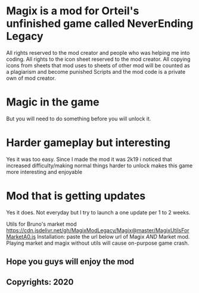 # Magix is a mod for Orteil's unfinished game called NeverEnding Legacy
All rights reserved to the mod creator and people who was helping me into coding.
All rights to the icon sheet reserved to the mod creator. All copying icons from sheets that mod uses to sheets of other mod will be counted as a plagiarism and become punished
Scripts and the mod code is a private own of mod creator.

# Magic in the game
But you will need to do something before you will unlock it.

# Harder gameplay but interesting
Yes it was too easy. Since I made the mod it was 2k19 i noticed that increased difficulty/making normal things harder to unlock makes this game more interesting
and enjoyable

# Mod that is getting updates
Yes it does. Not everyday but I try to launch a one update per 1 to 2 weeks.

Utils for Bruno's market mod
https://cdn.jsdelivr.net/gh/MagixModLegacy/Magix@master/MagixUtilsForMarketA0.js
Installation: paste the url below url of Magix  *AND* Market mod. Playing market and magix without utils will cause on-purpose game crash.

## Hope you guys will enjoy the mod ##
## Copyrights: 2020
